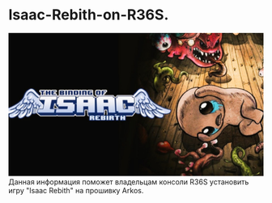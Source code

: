 # Isaac-Rebith-on-R36S.

![](https://raw.githubusercontent.com/vanyat05/Isaac-Rebith-on-R36S./main/logo.jpg)
Данная информация поможет владельцам консоли R36S установить игру "Isaac Rebith"  на прошивку Arkos.
